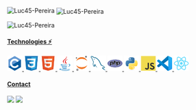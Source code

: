 <html>
<head>
  <link reel="stylesheet" href="style.css">
</head>

<body>
<p align="left">
</p>

<p><img align="left" src="https://github-readme-stats.vercel.app/api/top-langs?username=Luc45-Pereira&show_icons=true&locale=en&layout=compact" alt="Luc45-Pereira" /></p>

<p>&nbsp;<img align="center" src="https://github-readme-stats.vercel.app/api?username=Luc45-Pereira&show_icons=true&locale=en" alt="Luc45-Pereira" /></p>

<p><img align="center" src="https://github-readme-streak-stats.herokuapp.com/?user=Luc45-Pereira&" alt="Luc45-Pereira" /></p>


<span>
  <a href="https://github.com/Luc45-Pereira">
</span>
  <h4>Technologies ⚡</h4>
<span> 
  <img width="35em" src="https://github.com/devicons/devicon/blob/master/icons/c/c-original.svg"/>
   <img width="35em" src="https://github.com/devicons/devicon/blob/master/icons/css3/css3-original.svg"/>
  <img width="35em" src="https://github.com/devicons/devicon/blob/master/icons/html5/html5-original.svg"/>
  <img width="35em" src="https://github.com/devicons/devicon/blob/master/icons/java/java-original.svg"/>
  <img width="35em" src="https://github.com/devicons/devicon/blob/master/icons/jupyter/jupyter-original.svg"/>
  <img width="35em" src="https://github.com/devicons/devicon/blob/master/icons/mysql/mysql-original.svg"/>
  <img width="35em" src="https://github.com/devicons/devicon/blob/master/icons/php/php-original.svg"/>
  <img width="35em" src="https://github.com/devicons/devicon/blob/master/icons/python/python-original.svg"/>
  <img width="35em" src="https://github.com/devicons/devicon/blob/master/icons/javascript/javascript-original.svg"/>
  <img width="35em" src="https://github.com/devicons/devicon/blob/master/icons/vscode/vscode-original.svg"/>
  <img width="35em" src="https://github.com/devicons/devicon/blob/master/icons/react/react-original.svg"/>
  
  
</span>
  <h4>Contact</h4> 

  
<div>
  
  <a href="https://www.linkedin.com/in/lucas-pereira-de-lima-22b2391a8"><img class="contacts" height="30em" src="https://img.shields.io/badge/LinkedIn-0077B5?style=for-the-badge&logo=linkedin&logoColor=white"/></a>
  <a href="mailto:lucaspereiradelima94@gmail.com?subject=Hello%20again"><img class="contacts" height="30em" src="https://cdn.icon-icons.com/icons2/2530/PNG/512/gmail_button_icon_151848.png"/></a>
</div>
</div>
</body>
  </html>
